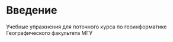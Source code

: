 # Введение

Учебные упражнения для поточного курса по геоинформатике Географического факультета МГУ

